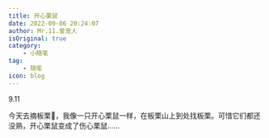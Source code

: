 ```yaml
---
title: 开心栗鼠
date: 2022-09-06 20:24:07
author: Mr.11.爱宠人
isOriginal: true
category:
    - 小随笔
tag:
    - 随笔
icon: blog
---
```


9.11 

今天去摘板栗🌰，我像一只开心栗鼠一样，在板栗山上到处找板栗。可惜它们都还没熟，开心栗鼠变成了伤心栗鼠……